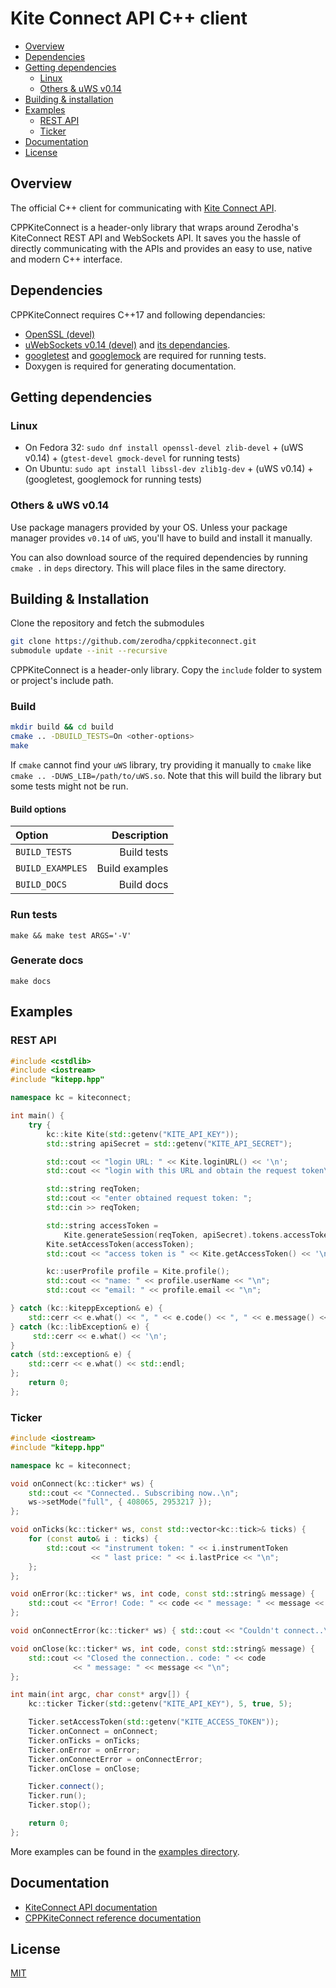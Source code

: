 # Kite Connect API C++ client

- [Overview](https://github.com/zerodha/cppkiteconnect#overview)
- [Dependencies](https://github.com/zerodha/cppkiteconnect#dependencies)
- [Getting dependencies](https://github.com/zerodha/cppkiteconnect#getting-dependencies)
  - [Linux](https://github.com/zerodha/cppkiteconnect#linux)
  - [Others & uWS v0.14](https://github.com/zerodha/cppkiteconnect#others--uws-v014)
- [Building & installation](https://github.com/zerodha/cppkiteconnect#building--installation)
- [Examples](https://github.com/zerodha/cppkiteconnect#examples)
  - [REST API](https://github.com/zerodha/cppkiteconnect#rest-api)
  - [Ticker](https://github.com/zerodha/cppkiteconnect#ticker)
- [Documentation](https://github.com/zerodha/cppkiteconnect#documentation)
- [License](https://github.com/zerodha/cppkiteconnect#license)

## Overview

The official C++ client for communicating with [Kite Connect API](https://kite.trade/).

CPPKiteConnect is a header-only library that wraps around Zerodha's KiteConnect REST API and WebSockets API. It saves you the hassle of directly communicating with the APIs and provides an easy to use, native and modern C++ interface.

## Dependencies

CPPKiteConnect requires C++17 and following dependancies:

- [OpenSSL (devel)](https://github.com/openssl/openssl "OpenSSL")
- [uWebSockets v0.14 (devel)](https://github.com/uNetworking/uWebSockets/tree/v0.14) and [its dependancies](https://github.com/hoytech/uWebSockets/blob/master/docs/Misc.-details.md#dependencies).
- [googletest](https://github.com/google/googletest) and [googlemock](https://github.com/google/googletest) are required for running tests.
- Doxygen is required for generating documentation.

## Getting dependencies

### Linux

- On Fedora 32:
`sudo dnf install openssl-devel zlib-devel` + (uWS v0.14) + (`gtest-devel gmock-devel` for running tests)
- On Ubuntu:
`sudo apt install libssl-dev zlib1g-dev` + (uWS v0.14) + (googletest, googlemock for running tests)

### Others & uWS v0.14

Use package managers provided by your OS. Unless your package manager provides `v0.14` of `uWS`, you'll have to build and install it manually.

You can also download source of the required dependencies by running `cmake .` in `deps` directory. This will place files in the same directory.

## Building & Installation

Clone the repository and fetch the submodules

```sh
git clone https://github.com/zerodha/cppkiteconnect.git
submodule update --init --recursive
```

CPPKiteConnect is a header-only library. Copy the `include` folder to system or project's include path.

### Build

```bash
mkdir build && cd build
cmake .. -DBUILD_TESTS=On <other-options>
make
```

If `cmake` cannot find your `uWS` library, try providing it manually to `cmake` like `cmake .. -DUWS_LIB=/path/to/uWS.so`. Note that this will build the library but some tests might not be run.

#### Build options

|  Option          | Description    |
| :--------------  | ----------:    |
| `BUILD_TESTS`    | Build tests    |
| `BUILD_EXAMPLES` | Build examples |    |
| `BUILD_DOCS`     | Build docs     |

### Run tests

`make && make test ARGS='-V'`

### Generate docs

`make docs`

## Examples

### REST API

```c++
#include <cstdlib>
#include <iostream>
#include "kitepp.hpp"

namespace kc = kiteconnect;

int main() {
    try {
        kc::kite Kite(std::getenv("KITE_API_KEY"));
        std::string apiSecret = std::getenv("KITE_API_SECRET");

        std::cout << "login URL: " << Kite.loginURL() << '\n';
        std::cout << "login with this URL and obtain the request token\n";

        std::string reqToken;
        std::cout << "enter obtained request token: ";
        std::cin >> reqToken;

        std::string accessToken =
            Kite.generateSession(reqToken, apiSecret).tokens.accessToken;
        Kite.setAccessToken(accessToken);
        std::cout << "access token is " << Kite.getAccessToken() << '\n';

        kc::userProfile profile = Kite.profile();
        std::cout << "name: " << profile.userName << "\n";
        std::cout << "email: " << profile.email << "\n";

} catch (kc::kiteppException& e) {
    std::cerr << e.what() << ", " << e.code() << ", " << e.message() << '\n';
} catch (kc::libException& e) {
     std::cerr << e.what() << '\n';
}
catch (std::exception& e) {
    std::cerr << e.what() << std::endl;
};
    return 0;
};
```

### Ticker

```c++
#include <iostream>
#include "kitepp.hpp"

namespace kc = kiteconnect;

void onConnect(kc::ticker* ws) {
    std::cout << "Connected.. Subscribing now..\n";
    ws->setMode("full", { 408065, 2953217 });
};

void onTicks(kc::ticker* ws, const std::vector<kc::tick>& ticks) {
    for (const auto& i : ticks) {
        std::cout << "instrument token: " << i.instrumentToken
                  << " last price: " << i.lastPrice << "\n";
    };
};

void onError(kc::ticker* ws, int code, const std::string& message) {
    std::cout << "Error! Code: " << code << " message: " << message << "\n";
};

void onConnectError(kc::ticker* ws) { std::cout << "Couldn't connect..\n"; };

void onClose(kc::ticker* ws, int code, const std::string& message) {
    std::cout << "Closed the connection.. code: " << code
              << " message: " << message << "\n";
};

int main(int argc, char const* argv[]) {
    kc::ticker Ticker(std::getenv("KITE_API_KEY"), 5, true, 5);

    Ticker.setAccessToken(std::getenv("KITE_ACCESS_TOKEN"));
    Ticker.onConnect = onConnect;
    Ticker.onTicks = onTicks;
    Ticker.onError = onError;
    Ticker.onConnectError = onConnectError;
    Ticker.onClose = onClose;

    Ticker.connect();
    Ticker.run();
    Ticker.stop();

    return 0;
};
```

More examples can be found in the [examples directory](https://github.com/zerodha/cppkiteconnect/tree/main/examples).

## Documentation

- [KiteConnect API documentation](https://kite.trade/docs/connect/v3/)
- [CPPKiteConnect reference documentation](https://kite.trade/docs/cppkiteconnect/index.htmll#autotoc_md14)

## License

[MIT](https://opensource.org/licenses/MIT)
